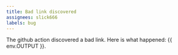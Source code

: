 ```yaml
---
title: Bad link discovered
assignees: slick666
labels: bug
---
```

The github action discovered a bad link. Here is what happened:
{{ env.OUTPUT }}.